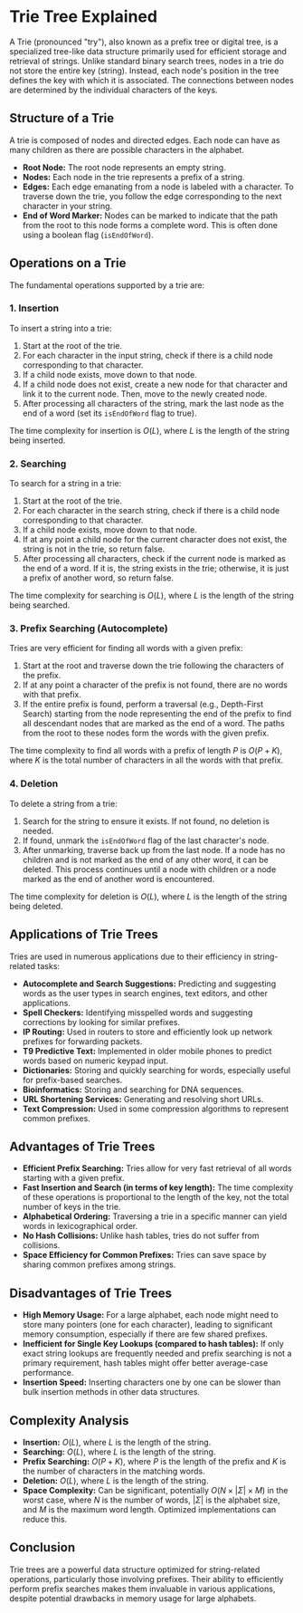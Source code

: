 # Trie Tree Explained

A Trie (pronounced "try"), also known as a prefix tree or digital tree, is a specialized tree-like data structure primarily used for efficient storage and retrieval of strings. Unlike standard binary search trees, nodes in a trie do not store the entire key (string). Instead, each node's position in the tree defines the key with which it is associated. The connections between nodes are determined by the individual characters of the keys.

## Structure of a Trie

A trie is composed of nodes and directed edges. Each node can have as many children as there are possible characters in the alphabet.

* **Root Node:** The root node represents an empty string.
* **Nodes:** Each node in the trie represents a prefix of a string.
* **Edges:** Each edge emanating from a node is labeled with a character. To traverse down the trie, you follow the edge corresponding to the next character in your string.
* **End of Word Marker:** Nodes can be marked to indicate that the path from the root to this node forms a complete word. This is often done using a boolean flag (`isEndOfWord`).

## Operations on a Trie

The fundamental operations supported by a trie are:

### 1. Insertion

To insert a string into a trie:

1.  Start at the root of the trie.
2.  For each character in the input string, check if there is a child node corresponding to that character.
3.  If a child node exists, move down to that node.
4.  If a child node does not exist, create a new node for that character and link it to the current node. Then, move to the newly created node.
5.  After processing all characters of the string, mark the last node as the end of a word (set its `isEndOfWord` flag to true).

The time complexity for insertion is $O(L)$, where $L$ is the length of the string being inserted.

### 2. Searching

To search for a string in a trie:

1.  Start at the root of the trie.
2.  For each character in the search string, check if there is a child node corresponding to that character.
3.  If a child node exists, move down to that node.
4.  If at any point a child node for the current character does not exist, the string is not in the trie, so return false.
5.  After processing all characters, check if the current node is marked as the end of a word. If it is, the string exists in the trie; otherwise, it is just a prefix of another word, so return false.

The time complexity for searching is $O(L)$, where $L$ is the length of the string being searched.

### 3. Prefix Searching (Autocomplete)

Tries are very efficient for finding all words with a given prefix:

1.  Start at the root and traverse down the trie following the characters of the prefix.
2.  If at any point a character of the prefix is not found, there are no words with that prefix.
3.  If the entire prefix is found, perform a traversal (e.g., Depth-First Search) starting from the node representing the end of the prefix to find all descendant nodes that are marked as the end of a word. The paths from the root to these nodes form the words with the given prefix.

The time complexity to find all words with a prefix of length $P$ is $O(P + K)$, where $K$ is the total number of characters in all the words with that prefix.

### 4. Deletion

To delete a string from a trie:

1.  Search for the string to ensure it exists. If not found, no deletion is needed.
2.  If found, unmark the `isEndOfWord` flag of the last character's node.
3.  After unmarking, traverse back up from the last node. If a node has no children and is not marked as the end of any other word, it can be deleted. This process continues until a node with children or a node marked as the end of another word is encountered.

The time complexity for deletion is $O(L)$, where $L$ is the length of the string being deleted.

## Applications of Trie Trees

Tries are used in numerous applications due to their efficiency in string-related tasks:

* **Autocomplete and Search Suggestions:** Predicting and suggesting words as the user types in search engines, text editors, and other applications.
* **Spell Checkers:** Identifying misspelled words and suggesting corrections by looking for similar prefixes.
* **IP Routing:** Used in routers to store and efficiently look up network prefixes for forwarding packets.
* **T9 Predictive Text:** Implemented in older mobile phones to predict words based on numeric keypad input.
* **Dictionaries:** Storing and quickly searching for words, especially useful for prefix-based searches.
* **Bioinformatics:** Storing and searching for DNA sequences.
* **URL Shortening Services:** Generating and resolving short URLs.
* **Text Compression:** Used in some compression algorithms to represent common prefixes.

## Advantages of Trie Trees

* **Efficient Prefix Searching:** Tries allow for very fast retrieval of all words starting with a given prefix.
* **Fast Insertion and Search (in terms of key length):** The time complexity of these operations is proportional to the length of the key, not the total number of keys in the trie.
* **Alphabetical Ordering:** Traversing a trie in a specific manner can yield words in lexicographical order.
* **No Hash Collisions:** Unlike hash tables, tries do not suffer from collisions.
* **Space Efficiency for Common Prefixes:** Tries can save space by sharing common prefixes among strings.

## Disadvantages of Trie Trees

* **High Memory Usage:** For a large alphabet, each node might need to store many pointers (one for each character), leading to significant memory consumption, especially if there are few shared prefixes.
* **Inefficient for Single Key Lookups (compared to hash tables):** If only exact string lookups are frequently needed and prefix searching is not a primary requirement, hash tables might offer better average-case performance.
* **Insertion Speed:** Inserting characters one by one can be slower than bulk insertion methods in other data structures.

## Complexity Analysis

* **Insertion:** $O(L)$, where $L$ is the length of the string.
* **Searching:** $O(L)$, where $L$ is the length of the string.
* **Prefix Searching:** $O(P + K)$, where $P$ is the length of the prefix and $K$ is the number of characters in the matching words.
* **Deletion:** $O(L)$, where $L$ is the length of the string.
* **Space Complexity:** Can be significant, potentially $O(N \times |\Sigma| \times M)$ in the worst case, where $N$ is the number of words, $|\Sigma|$ is the alphabet size, and $M$ is the maximum word length. Optimized implementations can reduce this.

## Conclusion

Trie trees are a powerful data structure optimized for string-related operations, particularly those involving prefixes. Their ability to efficiently perform prefix searches makes them invaluable in various applications, despite potential drawbacks in memory usage for large alphabets.
